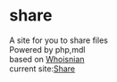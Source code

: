 # share
A site for you to share files  
Powered by php,mdl  
based on [Whoisnian](https://github.com/whoisnian/share)  
current site:[Share](http://share.xuranus.com/)

